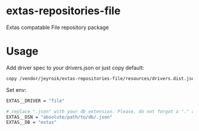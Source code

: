 # extas-repositories-file
Extas compatable File repository package

# Usage

Add driver spec to your drivers.json or just copy default:

```bash
copy /vendor/jeyroik/extas-repositories-file/resources/drivers.dist.json resources/drviers.json
```

Set env:

```bash
EXTAS__DRIVER = "file"

# replace ".json" with your db extension. Please, do not forgot a "." as an extension prefix
EXTAS__DSN = "absolute/path/to/db/.json"
EXTAS__DB = "extas"
```